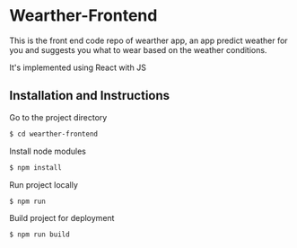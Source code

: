 # Wearther-Frontend
This is the front end code repo of wearther app, an app predict weather for you and suggests you what to wear based on the weather conditions.

It's implemented using React with JS

## Installation and Instructions
Go to the project directory

```bash
$ cd wearther-frontend
```
Install node modules
```bash
$ npm install
```
Run project locally
```bash
$ npm run
```
Build project for deployment
```bash
$ npm run build
```